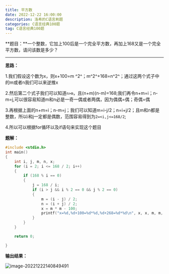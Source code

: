 ```yaml
---
title: 平方数
date: 2022-12-22 16:00:00
description: 洛希的C语言刷题
categories: C语言经典100题
tag: C语言经典100题
---
```

**题目：**一个整数，它加上100后是一个完全平方数，再加上168又是一个完全平方数，请问该数是多少？

------

**思路：**

1.我们假设这个数为x，则x+100=m ^2^；m^2^+168=n^2^；通过这两个式子中的m或者n我们可以来逆推x

2.然后第二个式子我们可以知道`n>m`，且(n+m)(n-m)=168;我们再令n+m=i；n-m=j,可以很容易知道m和n必是一奇一偶或者两偶，因为偶偶=偶；奇偶=偶

3.再根据上面的n+m=i；n-m=j；我们可以知道m=i-j/2；n=i+j/2；且m和n都是整数，所以i和j一定都是偶数，范围容易得到为`2=<i,j<=168/2`;

4.所以可以根据for循环以及if语句来实现这个题目

**题解：**  

```c
#include <stdio.h>
int main()
{
    int i, j, m, n, x;
    for (i = 2; i <= 168 / 2; i++)
    {
        if (168 % i == 0)
        {
            j = 168 / i;
            if (i > j && i % 2 == 0 && j % 2 == 0)
            {
                m = (i - j) / 2;
                n = (i + j) / 2;
                x = m * m - 100;
                printf("x=%d,%d+100=%d*%d,%d+268=%d*%d\n", x, x, m, m, x, n, n);
            }
        }
    }

    return 0;

}
```

**输出结果：**

![image-20221222140849491](https://luoxi2334.oss-cn-shanghai.aliyuncs.com/luoxi-picture/202212221408606.png)